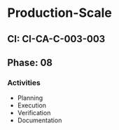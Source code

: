 # Production-Scale

## CI: CI-CA-C-003-003
## Phase: 08

### Activities
- Planning
- Execution
- Verification
- Documentation

